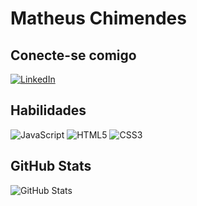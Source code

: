 # Matheus Chimendes
## Conecte-se comigo
[![LinkedIn](https://img.shields.io/badge/LinkedIn-FFF?style=for-the-badge&logo=linkedin&logoColor=0E76A8)](https://www.linkedin.com/in/matheus-chimendes/)
## Habilidades
 ![JavaScript](https://img.shields.io/badge/JavaScript-000?style=for-the-badge&logo=javascript)
 ![HTML5](https://img.shields.io/badge/HTML5-000?style=for-the-badge&logo=html5)
 ![CSS3](https://img.shields.io/badge/CSS3-000?style=for-the-badge&logo=css3&logoColor=264CE4)
 ## GitHub Stats
![GitHub Stats](https://github-readme-stats.vercel.app/api?username=matheuschimendes&theme=transparent&bg_color=000&border_color=30A3DC&show_icons=true&icon_color=30A3DC&title_color=E94D5F&text_color=FFF)